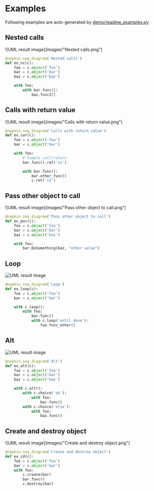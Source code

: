 
# Examples

Following examples are auto-generated by
[demo/readme_examples.py](./demo/readme_examples.py)
    
## Nested calls
![UML result image](images/"Nested calls.png")
```python
@napkin.seq_diagram('Nested calls')
def ex_nc(c):
    foo = c.object('foo')
    bar = c.object('bar')
    baz = c.object('baz')

    with foo:
        with bar.func():
            baz.func2()

```

## Calls with return value
![UML result image](images/"Calls with return value.png")
```python
@napkin.seq_diagram('Calls with return value')
def ex_cwr(c):
    foo = c.object('foo')
    bar = c.object('bar')

    with foo:
        # Simple call/return
        bar.func().ret('v1')

        with bar.func():
            bar.other_func()
            c.ret('v2')

```

## Pass other object to call
![UML result image](images/"Pass other object to call.png")
```python
@napkin.seq_diagram('Pass other object to call')
def ex_poc(c):
    foo = c.object('foo')
    bar = c.object('bar')
    baz = c.object('baz')

    with foo:
        bar.DoSomething(baz, "other value")

```

## Loop
![UML result image](images/"Loop.png")
```python
@napkin.seq_diagram('Loop')
def ex_loop(c):
    foo = c.object('foo')
    bar = c.object('bar')

    with c.loop():
        with foo:
            bar.func()
            with c.loop('until done'):
                foo.func_other()

```

## Alt
![UML result image](images/"Alt.png")
```python
@napkin.seq_diagram('Alt')
def ex_alt(c):
    foo = c.object('foo')
    bar = c.object('bar')
    baz = c.object('baz')

    with c.alt():
        with c.choice('ok'):
            with foo:
                bar.func()
        with c.choice('else'):
            with foo:
                baz.func()

```

## Create and destroy object
![UML result image](images/"Create and destroy object.png")
```python
@napkin.seq_diagram('Create and destroy object')
def ex_cd(c):
    foo = c.object('foo')
    bar = c.object('bar')
    with foo:
        c.create(bar)
        bar.func()
        c.destroy(bar)

```
